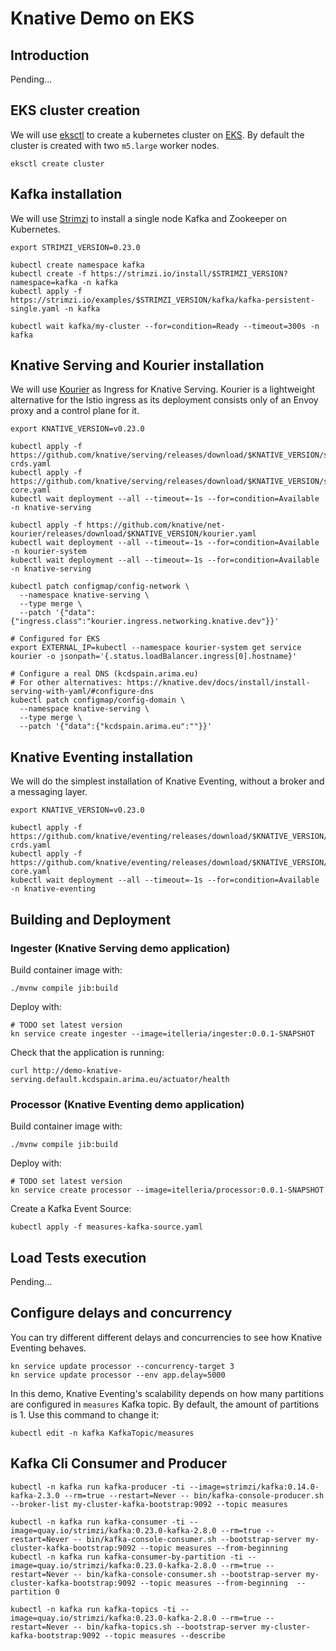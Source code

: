 # Knative Demo on EKS

## Introduction

Pending...

## EKS cluster creation

We will use [eksctl]() to create a kubernetes cluster on [EKS](https://aws.amazon.com/eks/). By default the cluster is
created with two `m5.large` worker nodes. 

```shell
eksctl create cluster
```

## Kafka installation

We will use [Strimzi](https://strimzi.io/) to install a single node Kafka and Zookeeper on Kubernetes.

```shell
export STRIMZI_VERSION=0.23.0

kubectl create namespace kafka
kubectl create -f https://strimzi.io/install/$STRIMZI_VERSION?namespace=kafka -n kafka
kubectl apply -f https://strimzi.io/examples/$STRIMZI_VERSION/kafka/kafka-persistent-single.yaml -n kafka

kubectl wait kafka/my-cluster --for=condition=Ready --timeout=300s -n kafka
```

## Knative Serving and Kourier installation

We will use [Kourier](https://github.com/knative-sandbox/net-kourier) as Ingress for Knative Serving. Kourier is a 
lightweight alternative for the Istio ingress as its deployment consists only of an Envoy proxy and a control plane for 
it.

```shell
export KNATIVE_VERSION=v0.23.0

kubectl apply -f https://github.com/knative/serving/releases/download/$KNATIVE_VERSION/serving-crds.yaml
kubectl apply -f https://github.com/knative/serving/releases/download/$KNATIVE_VERSION/serving-core.yaml
kubectl wait deployment --all --timeout=-1s --for=condition=Available -n knative-serving

kubectl apply -f https://github.com/knative/net-kourier/releases/download/$KNATIVE_VERSION/kourier.yaml
kubectl wait deployment --all --timeout=-1s --for=condition=Available -n kourier-system
kubectl wait deployment --all --timeout=-1s --for=condition=Available -n knative-serving

kubectl patch configmap/config-network \
  --namespace knative-serving \
  --type merge \
  --patch '{"data":{"ingress.class":"kourier.ingress.networking.knative.dev"}}'

# Configured for EKS  
export EXTERNAL_IP=kubectl --namespace kourier-system get service kourier -o jsonpath='{.status.loadBalancer.ingress[0].hostname}'

# Configure a real DNS (kcdspain.arima.eu) 
# For other alternatives: https://knative.dev/docs/install/install-serving-with-yaml/#configure-dns
kubectl patch configmap/config-domain \
  --namespace knative-serving \
  --type merge \
  --patch '{"data":{"kcdspain.arima.eu":""}}'
```

## Knative Eventing installation

We will do the simplest installation of Knative Eventing, without a broker and a messaging layer.

```shell
export KNATIVE_VERSION=v0.23.0

kubectl apply -f https://github.com/knative/eventing/releases/download/$KNATIVE_VERSION/eventing-crds.yaml
kubectl apply -f https://github.com/knative/eventing/releases/download/$KNATIVE_VERSION/eventing-core.yaml
kubectl wait deployment --all --timeout=-1s --for=condition=Available -n knative-eventing
```

## Building and Deployment

### Ingester (Knative Serving demo application) 

Build container image with:

```shell
./mvnw compile jib:build
```

Deploy with:

```shell
# TODO set latest version
kn service create ingester --image=itelleria/ingester:0.0.1-SNAPSHOT
```

Check that the application is running:

```shell
curl http://demo-knative-serving.default.kcdspain.arima.eu/actuator/health
```

### Processor (Knative Eventing demo application) 

Build container image with:

```shell
./mvnw compile jib:build
```

Deploy with:

```shell
# TODO set latest version
kn service create processor --image=itelleria/processor:0.0.1-SNAPSHOT
```

Create a Kafka Event Source:

```shell
kubectl apply -f measures-kafka-source.yaml
```

## Load Tests execution

Pending...

## Configure delays and concurrency

You can try different different delays and concurrencies to see how Knative Eventing behaves.

```shell
kn service update processor --concurrency-target 3
kn service update processor --env app.delay=5000
```

In this demo, Knative Eventing's scalability depends on how many partitions are configured in `measures` Kafka topic. By
default, the amount of partitions is 1. Use this command to change it:

```shell
kubectl edit -n kafka KafkaTopic/measures
```

## Kafka Cli Consumer and Producer

```shell
kubectl -n kafka run kafka-producer -ti --image=strimzi/kafka:0.14.0-kafka-2.3.0 --rm=true --restart=Never -- bin/kafka-console-producer.sh --broker-list my-cluster-kafka-bootstrap:9092 --topic measures

kubectl -n kafka run kafka-consumer -ti --image=quay.io/strimzi/kafka:0.23.0-kafka-2.8.0 --rm=true --restart=Never -- bin/kafka-console-consumer.sh --bootstrap-server my-cluster-kafka-bootstrap:9092 --topic measures --from-beginning
kubectl -n kafka run kafka-consumer-by-partition -ti --image=quay.io/strimzi/kafka:0.23.0-kafka-2.8.0 --rm=true --restart=Never -- bin/kafka-console-consumer.sh --bootstrap-server my-cluster-kafka-bootstrap:9092 --topic measures --from-beginning  --partition 0

kubectl -n kafka run kafka-topics -ti --image=quay.io/strimzi/kafka:0.23.0-kafka-2.8.0 --rm=true --restart=Never -- bin/kafka-topics.sh --bootstrap-server my-cluster-kafka-bootstrap:9092 --topic measures --describe  
```
